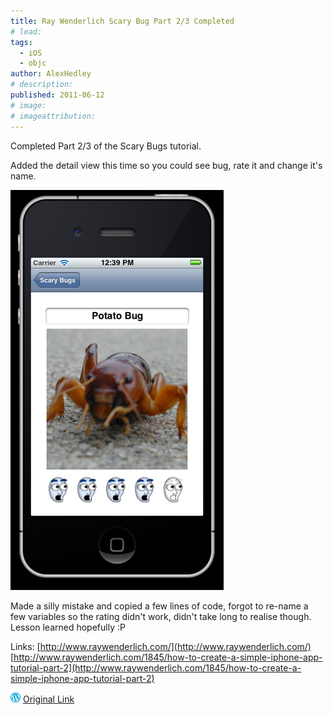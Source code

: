 ```yaml
---
title: Ray Wenderlich Scary Bug Part 2/3 Completed
# lead:
tags:
  - iOS
  - objc
author: AlexHedley
# description:
published: 2011-06-12
# image:
# imageattribution:
---
```


Completed Part 2/3 of the Scary Bugs tutorial.

Added the detail view this time so you could see bug, rate it and change it's name.

![SB - DV](images/5824300000_2a646d12eb_z.jpg "Scary Bugs - Detail View")

Made a silly mistake and copied a few lines of code, forgot to re-name a few variables so the rating didn't work, didn't take long to realise though. Lesson learned hopefully :P

Links: [http://www.raywenderlich.com/](http://www.raywenderlich.com/) [http://www.raywenderlich.com/1845/how-to-create-a-simple-iphone-app-tutorial-part-2](http://www.raywenderlich.com/1845/how-to-create-a-simple-iphone-app-tutorial-part-2)

![Wordpress](../images/wordpress.png "Wordpress") [Original Link](https://alexhedley.wordpress.com/2011/06/12/ray-wenderlich-scary-bug-part-23-completed/)

